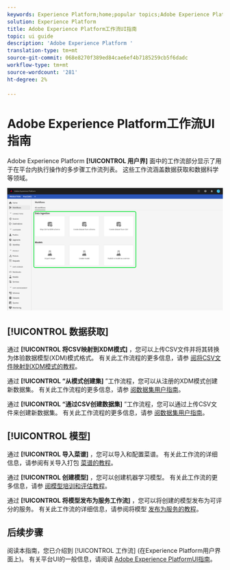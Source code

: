```yaml
---
keywords: Experience Platform;home;popular topics;Adobe Experience Platform;user guide;ui guide;workflows ui guide;workflows;workflows user guide;
solution: Experience Platform
title: Adobe Experience Platform工作流UI指南
topic: ui guide
description: 'Adobe Experience Platform '
translation-type: tm+mt
source-git-commit: 068e8270f389ed84cae6ef4b7185259cb5f6dadc
workflow-type: tm+mt
source-wordcount: '281'
ht-degree: 2%

---
```



# Adobe Experience Platform工作流UI指南

Adobe Experience Platform **[!UICONTROL 用户界]** 面中的工作流部分显示了用于在平台内执行操作的多步骤工作流列表。 这些工作流涵盖数据获取和数据科学等领域。

![工作流](./images/workflows/workflows.png)

## [!UICONTROL 数据获取]

通过 **[!UICONTROL 将CSV映射到XDM模式]** ，您可以上传CSV文件并将其转换为体验数据模型(XDM)模式格式。 有关此工作流程的更多信息，请参 [阅将CSV文件映射到XDM模式的教程](../ingestion/tutorials/map-a-csv-file.md)。

通过 **[!UICONTROL “从模式创建集]** ”工作流程，您可以从注册的XDM模式创建新数据集。 有关此工作流程的更多信息，请参 [阅数据集用户指南](../catalog/datasets/user-guide.md#schema)。

通过 **[!UICONTROL “通过CSV创建数据集]** ”工作流程，您可以通过上传CSV文件来创建新数据集。 有关此工作流程的更多信息，请参 [阅数据集用户指南](../catalog/datasets/user-guide.md#csv)。

## [!UICONTROL 模型]

通过 **[!UICONTROL 导入菜谱]** ，您可以导入和配置菜谱。 有关此工作流的详细信息，请参阅有关导入打包 [菜谱的教程](../data-science-workspace/models-recipes/import-packaged-recipe-ui.md)。

通过 **[!UICONTROL 创建模型]** ，您可以创建机器学习模型。 有关此工作流的更多信息，请参 [阅模型培训和评估教程](../data-science-workspace/models-recipes/train-evaluate-model-ui.md)。

通过 **[!UICONTROL 将模型发布为服务工作流]** ，您可以将创建的模型发布为可评分的服务。 有关此工作流的详细信息，请参阅将模型 [发布为服务的教程](../data-science-workspace/models-recipes/publish-model-service-ui.md)。

## 后续步骤

阅读本指南，您已介绍到 [!UICONTROL 工作流] (在Experience Platform用户界面上)。 有关平台UI的一般信息，请阅读 [Adobe Experience PlatformUI指南](./ui-guide.md)。